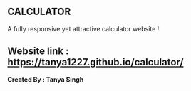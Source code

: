 **CALCULATOR**
----------------------------------------------------------------------
A fully responsive yet attractive calculator website !

**Website link : https://tanya1227.github.io/calculator/**
------------------------------------------------------------------------
**Created By : Tanya Singh**
